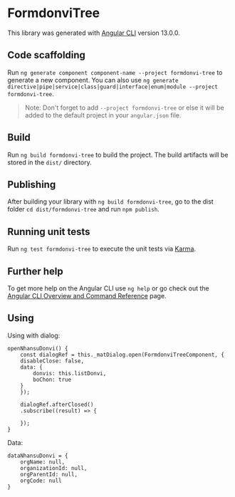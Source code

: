 # FormdonviTree

This library was generated with [Angular CLI](https://github.com/angular/angular-cli) version 13.0.0.

## Code scaffolding

Run `ng generate component component-name --project formdonvi-tree` to generate a new component. You can also use `ng generate directive|pipe|service|class|guard|interface|enum|module --project formdonvi-tree`.
> Note: Don't forget to add `--project formdonvi-tree` or else it will be added to the default project in your `angular.json` file. 

## Build

Run `ng build formdonvi-tree` to build the project. The build artifacts will be stored in the `dist/` directory.

## Publishing

After building your library with `ng build formdonvi-tree`, go to the dist folder `cd dist/formdonvi-tree` and run `npm publish`.

## Running unit tests

Run `ng test formdonvi-tree` to execute the unit tests via [Karma](https://karma-runner.github.io).

## Further help

To get more help on the Angular CLI use `ng help` or go check out the [Angular CLI Overview and Command Reference](https://angular.io/cli) page.

## Using
Using with dialog:

    openNhansuDonvi() {
        const dialogRef = this._matDialog.open(FormdonviTreeComponent, {
        disableClose: false,
        data: {
            donvis: this.listDonvi,
            boChon: true
        }
        });

        dialogRef.afterClosed()
        .subscribe((result) => {

        });
    }
Data:

    dataNhansuDonvi = {
        orgName: null,
        organizationId: null,
        orgParentId: null,
        orgCode: null
    }